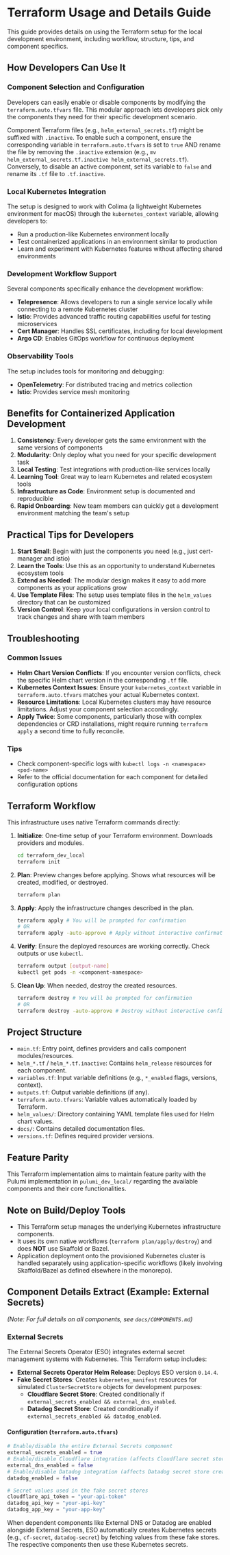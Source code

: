# Terraform Usage and Details Guide

This guide provides details on using the Terraform setup for the local development environment, including workflow, structure, tips, and component specifics.

## How Developers Can Use It

### Component Selection and Configuration

Developers can easily enable or disable components by modifying the `terraform.auto.tfvars` file. This modular approach lets developers pick only the components they need for their specific development scenario.

Component Terraform files (e.g., `helm_external_secrets.tf`) might be suffixed with `.inactive`. To enable such a component, ensure the corresponding variable in `terraform.auto.tfvars` is set to `true` AND rename the file by removing the `.inactive` extension (e.g., `mv helm_external_secrets.tf.inactive helm_external_secrets.tf`). Conversely, to disable an active component, set its variable to `false` and rename its `.tf` file to `.tf.inactive`.

### Local Kubernetes Integration

The setup is designed to work with Colima (a lightweight Kubernetes environment for macOS) through the `kubernetes_context` variable, allowing developers to:

- Run a production-like Kubernetes environment locally
- Test containerized applications in an environment similar to production
- Learn and experiment with Kubernetes features without affecting shared environments

### Development Workflow Support

Several components specifically enhance the development workflow:

- **Telepresence**: Allows developers to run a single service locally while connecting to a remote Kubernetes cluster
- **Istio**: Provides advanced traffic routing capabilities useful for testing microservices
- **Cert Manager**: Handles SSL certificates, including for local development
- **Argo CD**: Enables GitOps workflow for continuous deployment

### Observability Tools

The setup includes tools for monitoring and debugging:

- **OpenTelemetry**: For distributed tracing and metrics collection
- **Istio**: Provides service mesh monitoring

## Benefits for Containerized Application Development

1. **Consistency**: Every developer gets the same environment with the same versions of components
2. **Modularity**: Only deploy what you need for your specific development task
3. **Local Testing**: Test integrations with production-like services locally
4. **Learning Tool**: Great way to learn Kubernetes and related ecosystem tools
5. **Infrastructure as Code**: Environment setup is documented and reproducible
6. **Rapid Onboarding**: New team members can quickly get a development environment matching the team's setup

## Practical Tips for Developers

1. **Start Small**: Begin with just the components you need (e.g., just cert-manager and istio)
2. **Learn the Tools**: Use this as an opportunity to understand Kubernetes ecosystem tools
3. **Extend as Needed**: The modular design makes it easy to add more components as your applications grow
4. **Use Template Files**: The setup uses template files in the `helm_values` directory that can be customized
5. **Version Control**: Keep your local configurations in version control to track changes and share with team members

## Troubleshooting

### Common Issues

- **Helm Chart Version Conflicts**: If you encounter version conflicts, check the specific Helm chart version in the corresponding `.tf` file.
- **Kubernetes Context Issues**: Ensure your `kubernetes_context` variable in `terraform.auto.tfvars` matches your actual Kubernetes context.
- **Resource Limitations**: Local Kubernetes clusters may have resource limitations. Adjust your component selection accordingly.
- **Apply Twice**: Some components, particularly those with complex dependencies or CRD installations, might require running `terraform apply` a second time to fully reconcile.

### Tips

- Check component-specific logs with `kubectl logs -n <namespace> <pod-name>`
- Refer to the official documentation for each component for detailed configuration options

## Terraform Workflow

This infrastructure uses native Terraform commands directly:

1. **Initialize**: One-time setup of your Terraform environment. Downloads providers and modules.
   ```bash
   cd terraform_dev_local
   terraform init
   ```

2. **Plan**: Preview changes before applying. Shows what resources will be created, modified, or destroyed.
   ```bash
   terraform plan
   ```

3. **Apply**: Apply the infrastructure changes described in the plan.
   ```bash
   terraform apply # You will be prompted for confirmation
   # OR
   terraform apply -auto-approve # Apply without interactive confirmation
   ```

4. **Verify**: Ensure the deployed resources are working correctly. Check outputs or use `kubectl`.
   ```bash
   terraform output [output-name]
   kubectl get pods -n <component-namespace>
   ```

5. **Clean Up**: When needed, destroy the created resources.
   ```bash
   terraform destroy # You will be prompted for confirmation
   # OR
   terraform destroy -auto-approve # Destroy without interactive confirmation
   ```

## Project Structure

- `main.tf`: Entry point, defines providers and calls component modules/resources.
- `helm_*.tf` / `helm_*.tf.inactive`: Contains `helm_release` resources for each component.
- `variables.tf`: Input variable definitions (e.g., `*_enabled` flags, versions, context).
- `outputs.tf`: Output variable definitions (if any).
- `terraform.auto.tfvars`: Variable values automatically loaded by Terraform.
- `helm_values/`: Directory containing YAML template files used for Helm chart values.
- `docs/`: Contains detailed documentation files.
- `versions.tf`: Defines required provider versions.

## Feature Parity

This Terraform implementation aims to maintain feature parity with the Pulumi implementation in `pulumi_dev_local/` regarding the available components and their core functionalities.

## Note on Build/Deploy Tools

- This Terraform setup manages the underlying Kubernetes infrastructure components.
- It uses its own native workflows (`terraform plan/apply/destroy`) and does **NOT** use Skaffold or Bazel.
- Application deployment onto the provisioned Kubernetes cluster is handled separately using application-specific workflows (likely involving Skaffold/Bazel as defined elsewhere in the monorepo).

## Component Details Extract (Example: External Secrets)

*(Note: For full details on all components, see `docs/COMPONENTS.md`)*

### External Secrets

The External Secrets Operator (ESO) integrates external secret management systems with Kubernetes. This Terraform setup includes:

- **External Secrets Operator Helm Release**: Deploys ESO version `0.14.4`.
- **Fake Secret Stores**: Creates `kubernetes_manifest` resources for simulated `ClusterSecretStore` objects for development purposes:
  - **Cloudflare Secret Store**: Created conditionally if `external_secrets_enabled && external_dns_enabled`.
  - **Datadog Secret Store**: Created conditionally if `external_secrets_enabled && datadog_enabled`.

#### Configuration (`terraform.auto.tfvars`)

```terraform
# Enable/disable the entire External Secrets component
external_secrets_enabled = true
# Enable/disable Cloudflare integration (affects Cloudflare secret store creation)
external_dns_enabled = false
# Enable/disable Datadog integration (affects Datadog secret store creation)
datadog_enabled = false

# Secret values used in the fake secret stores
cloudflare_api_token = "your-api-token"
datadog_api_key = "your-api-key"
datadog_app_key = "your-app-key"
```

When dependent components like External DNS or Datadog are enabled alongside External Secrets, ESO automatically creates Kubernetes secrets (e.g., `cf-secret`, `datadog-secret`) by fetching values from these fake stores. The respective components then use these Kubernetes secrets. 